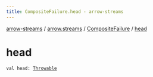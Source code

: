 ```yaml
---
title: CompositeFailure.head - arrow-streams
---
```


[arrow-streams](../../index.html) / [arrow.streams](../index.html) / [CompositeFailure](index.html) / [head](./head.html)

# head

`val head: `[`Throwable`](https://kotlinlang.org/api/latest/jvm/stdlib/kotlin/-throwable/index.html)